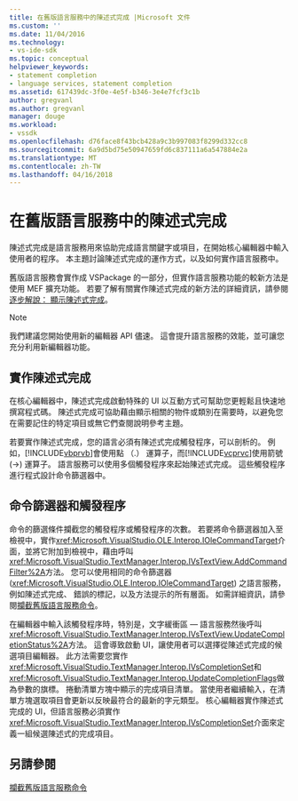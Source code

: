 ```yaml
---
title: 在舊版語言服務中的陳述式完成 |Microsoft 文件
ms.custom: ''
ms.date: 11/04/2016
ms.technology:
- vs-ide-sdk
ms.topic: conceptual
helpviewer_keywords:
- statement completion
- language services, statement completion
ms.assetid: 617439dc-3f0e-4e5f-b346-3e4e7fcf3c1b
author: gregvanl
ms.author: gregvanl
manager: douge
ms.workload:
- vssdk
ms.openlocfilehash: d76face8f43bcb428a9c3b997083f8299d332cc8
ms.sourcegitcommit: 6a9d5bd75e50947659fd6c837111a6a547884e2a
ms.translationtype: MT
ms.contentlocale: zh-TW
ms.lasthandoff: 04/16/2018
---
```

# <a name="statement-completion-in-a-legacy-language-service"></a>在舊版語言服務中的陳述式完成
陳述式完成是語言服務用來協助完成語言關鍵字或項目，在開始核心編輯器中輸入使用者的程序。 本主題討論陳述式完成的運作方式，以及如何實作語言服務中。  
  
 舊版語言服務會實作成 VSPackage 的一部分，但實作語言服務功能的較新方法是使用 MEF 擴充功能。 若要了解有關實作陳述式完成的新方法的詳細資訊，請參閱[逐步解說： 顯示陳述式完成](../../extensibility/walkthrough-displaying-statement-completion.md)。  
  
> [!NOTE]
>  我們建議您開始使用新的編輯器 API 儘速。 這會提升語言服務的效能，並可讓您充分利用新編輯器功能。  
  
## <a name="implementing-statement-completion"></a>實作陳述式完成  
 在核心編輯器中，陳述式完成啟動特殊的 UI 以互動方式可幫助您更輕鬆且快速地撰寫程式碼。 陳述式完成可協助藉由顯示相關的物件或類別在需要時，以避免您在需要記住的特定項目或無它們查閱說明參考主題。  
  
 若要實作陳述式完成，您的語言必須有陳述式完成觸發程序，可以剖析的。 例如，[!INCLUDE[vbprvb](../../code-quality/includes/vbprvb_md.md)]會使用點 （.） 運算子，而[!INCLUDE[vcprvc](../../code-quality/includes/vcprvc_md.md)]使用箭號 (->) 運算子。 語言服務可以使用多個觸發程序來起始陳述式完成。 這些觸發程序進行程式設計命令篩選器中。  
  
## <a name="command-filters-and-triggers"></a>命令篩選器和觸發程序  
 命令的篩選條件攔截您的觸發程序或觸發程序的次數。 若要將命令篩選器加入至檢視中，實作<xref:Microsoft.VisualStudio.OLE.Interop.IOleCommandTarget>介面，並將它附加到檢視中，藉由呼叫<xref:Microsoft.VisualStudio.TextManager.Interop.IVsTextView.AddCommandFilter%2A>方法。 您可以使用相同的命令篩選器 (<xref:Microsoft.VisualStudio.OLE.Interop.IOleCommandTarget>) 之語言服務，例如陳述式完成、 錯誤的標記，以及方法提示的所有層面。 如需詳細資訊，請參閱[攔截舊版語言服務命令](../../extensibility/internals/intercepting-legacy-language-service-commands.md)。  
  
 在編輯器中輸入該觸發程序時，特別是，文字緩衝區 — 語言服務然後呼叫<xref:Microsoft.VisualStudio.TextManager.Interop.IVsTextView.UpdateCompletionStatus%2A>方法。 這會導致啟動 UI，讓使用者可以選擇從陳述式完成的候選項目編輯器。 此方法需要您實作<xref:Microsoft.VisualStudio.TextManager.Interop.IVsCompletionSet>和<xref:Microsoft.VisualStudio.TextManager.Interop.UpdateCompletionFlags>做為參數的旗標。 捲動清單方塊中顯示的完成項目清單。 當使用者繼續輸入，在清單方塊選取項目會更新以反映最符合的最新的字元類型。 核心編輯器實作陳述式完成的 UI，但語言服務必須實作<xref:Microsoft.VisualStudio.TextManager.Interop.IVsCompletionSet>介面來定義一組候選陳述式的完成項目。  
  
## <a name="see-also"></a>另請參閱  
 [攔截舊版語言服務命令](../../extensibility/internals/intercepting-legacy-language-service-commands.md)